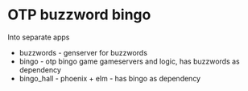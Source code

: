 # OTP buzzword bingo

Into separate apps

- buzzwords - genserver for buzzwords
- bingo - otp bingo game gameservers and logic, has buzzwords as dependency
- bingo_hall - phoenix + elm - has bingo as dependency
